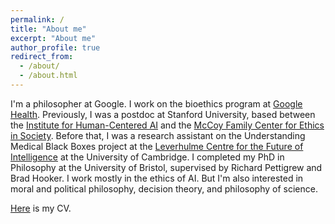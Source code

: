 ```yaml
---
permalink: /
title: "About me"
excerpt: "About me"
author_profile: true
redirect_from: 
  - /about/
  - /about.html
---
```


I'm a philosopher at Google. I work on the bioethics program at [Google Health](https://health.google/). Previously, I was a postdoc at Stanford University, based between the [Institute for Human-Centered AI](https://hai.stanford.edu/) and the [McCoy Family Center for Ethics in Society](https://ethicsinsociety.stanford.edu/). Before that, I was a research assistant on the Understanding Medical Black Boxes project at the [Leverhulme Centre for the Future of Intelligence](http://lcfi.ac.uk/) at the University of Cambridge. I completed my PhD in Philosophy at the University of Bristol, supervised by Richard Pettigrew and Brad Hooker. I work mostly in the ethics of AI. But I'm also interested in moral and political philosophy, decision theory, and philosophy of science.

[Here](https://geoffkeeling.github.io/files/CV.pdf) is my CV.




